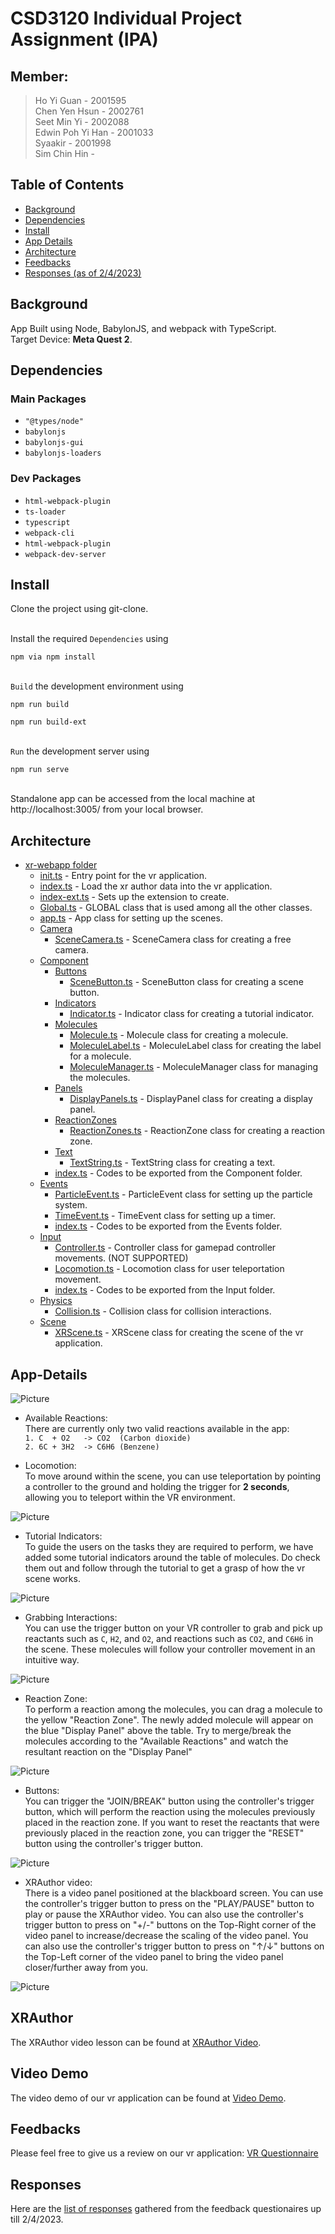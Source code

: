 # CSD3120 Individual Project Assignment (IPA)

## Member:
> Ho Yi Guan - 2001595 <br>
> Chen Yen Hsun - 2002761 <br>
> Seet Min Yi - 2002088 <br>
> Edwin Poh Yi Han - 2001033 <br>
> Syaakir - 2001998 <br>
> Sim Chin Hin -  <br>

## Table of Contents

- [Background](#background)
- [Dependencies](#dependencies)
- [Install](#install)
- [App Details](#app-details)
- [Architecture](#architecture)
- [Feedbacks](#feedbacks)
- [Responses (as of 2/4/2023)](#responses)


## Background
App Built using Node, BabylonJS, and webpack with TypeScript.<br>
Target Device: **Meta Quest 2**.<br>

## Dependencies

### Main Packages
- `"@types/node"`
-  `babylonjs`
-  `babylonjs-gui`
-  `babylonjs-loaders`
    
### Dev Packages
- `html-webpack-plugin`
- `ts-loader`
- `typescript`
- `webpack-cli`
- `html-webpack-plugin`
- `webpack-dev-server`

## Install

Clone the project using git-clone.<br>

<br>Install the required `Dependencies` using 
```
npm via npm install
```

<br>`Build` the development environment using
```
npm run build
```
```
npm run build-ext
```

<br>`Run` the development server using
```
npm run serve
```

<br>Standalone app can be accessed from the local machine at http://localhost:3005/ from your local browser.

## Architecture
- [xr-webapp folder](https://github.com/phillip28749/CSD3120_Team10/tree/main/xr-webapp/src)
	- [init.ts](https://github.com/phillip28749/CSD3120_Team10/tree/main/xr-webapp/src/init.ts) - Entry point for the vr application.
	- [index.ts](https://github.com/phillip28749/CSD3120_Team10/tree/main/xr-webapp/src/index.ts) - Load the xr author data into the vr application.
	- [index-ext.ts](https://github.com/phillip28749/CSD3120_Team10/tree/main/xr-webapp/src/index-ext.ts) - Sets up the extension to create.
	- [Global.ts](https://github.com/phillip28749/CSD3120_Team10/tree/main/xr-webapp/src/Global.ts) - GLOBAL class that is used among all the other classes.
	- [app.ts](https://github.com/phillip28749/CSD3120_Team10/tree/main/xr-webapp/src/app.ts) - App class for setting up the scenes.
	- [Camera](https://github.com/phillip28749/CSD3120_Team10/tree/main/xr-webapp/src/Camera)
		- [SceneCamera.ts](https://github.com/phillip28749/CSD3120_Team10/tree/main/xr-webapp/src/Camera/SceneCamera.ts) - SceneCamera class for creating a free camera.
	- [Component](https://github.com/phillip28749/CSD3120_Team10/tree/main/xr-webapp/src/Component)
		- [Buttons](https://github.com/phillip28749/CSD3120_Team10/tree/main/xr-webapp/src/Component/Buttons)
			- [SceneButton.ts](https://github.com/phillip28749/CSD3120_Team10/tree/main/xr-webapp/src/Component/Buttons/SceneButton.ts) - SceneButton class for creating a scene button.
		- [Indicators](https://github.com/phillip28749/CSD3120_Team10/tree/main/xr-webapp/src/Component/Indicators)
			- [Indicator.ts](https://github.com/phillip28749/CSD3120_Team10/tree/main/xr-webapp/src/Component/Indicators/Indicator.ts) - Indicator class for creating a tutorial indicator.
		- [Molecules](https://github.com/phillip28749/CSD3120_Team10/tree/main/xr-webapp/src/Component/Molecules)
			- [Molecule.ts](https://github.com/phillip28749/CSD3120_Team10/tree/main/xr-webapp/src/Component/Molecules/Molecule.ts) - Molecule class for creating a molecule.
			- [MoleculeLabel.ts](https://github.com/phillip28749/CSD3120_Team10/tree/main/xr-webapp/src/Component/Molecules/MoleculeLabel.ts) - MoleculeLabel class for creating the label for a molecule.
			- [MoleculeManager.ts](https://github.com/phillip28749/CSD3120_Team10/tree/main/xr-webapp/src/Component/Molecules/MoleculeManager.ts) - MoleculeManager class for managing the molecules.
		- [Panels](https://github.com/phillip28749/CSD3120_Team10/tree/main/xr-webapp/src/Component/Panels)
			- [DisplayPanels.ts](https://github.com/phillip28749/CSD3120_Team10/tree/main/xr-webapp/src/Component/Panels/DisplayPanels.ts) - DisplayPanel class for creating a display panel.
		- [ReactionZones](https://github.com/phillip28749/CSD3120_Team10/tree/main/xr-webapp/src/Component/ReactionZones)
			- [ReactionZones.ts](https://github.com/phillip28749/CSD3120_Team10/tree/main/xr-webapp/src/Component/ReactionZones/ReactionZone.ts) - ReactionZone class for creating a reaction zone.
		- [Text](https://github.com/phillip28749/CSD3120_Team10/tree/main/xr-webapp/src/Component/Text)
			- [TextString.ts](https://github.com/phillip28749/CSD3120_Team10/tree/main/xr-webapp/src/Component/Text/TextString.ts) - TextString class for creating a text.
		- [index.ts](https://github.com/phillip28749/CSD3120_Team10/tree/main/xr-webapp/src/Component/index.ts) - Codes to be exported from the Component folder.
	- [Events](https://github.com/phillip28749/CSD3120_Team10/tree/main/xr-webapp/src/Events)
		- [ParticleEvent.ts](https://github.com/phillip28749/CSD3120_Team10/tree/main/xr-webapp/src/Events/ParticleEvent.ts) - ParticleEvent class for setting up the particle system.
		- [TimeEvent.ts](https://github.com/phillip28749/CSD3120_Team10/tree/main/xr-webapp/src/Events/TimeEvent.ts) - TimeEvent class for setting up a timer.
		- [index.ts](https://github.com/phillip28749/CSD3120_Team10/tree/main/xr-webapp/src/Events/index.ts) - Codes to be exported from the Events folder.
	- [Input](https://github.com/phillip28749/CSD3120_Team10/tree/main/xr-webapp/src/Input)
		- [Controller.ts](https://github.com/phillip28749/CSD3120_Team10/tree/main/xr-webapp/src/Input/Controller.ts) - Controller class for gamepad controller movements. (NOT SUPPORTED)
		- [Locomotion.ts](https://github.com/phillip28749/CSD3120_Team10/tree/main/xr-webapp/src/Input/Locomotion.ts) - Locomotion class for user teleportation movement.
		- [index.ts](https://github.com/phillip28749/CSD3120_Team10/tree/main/xr-webapp/src/Input/index.ts) - Codes to be exported from the Input folder.
	- [Physics](https://github.com/phillip28749/CSD3120_Team10/tree/main/xr-webapp/src/Physics)
		- [Collision.ts](https://github.com/phillip28749/CSD3120_Team10/tree/main/xr-webapp/src/Physics/Collision.ts) - Collision class for collision interactions.
	- [Scene](https://github.com/phillip28749/CSD3120_Team10/tree/main/xr-webapp/src/Scene)
		- [XRScene.ts](https://github.com/phillip28749/CSD3120_Team10/tree/main/xr-webapp/src/Scene/XRScene.ts) - XRScene class for creating the scene of the vr application.

## App-Details

![Picture](https://github.com/phillip28749/CSD3120_Team10/blob/main/showcase/Images/app.png)

- Available Reactions:\
There are currently only two valid reactions available in the app:\
`1. C  + O2   -> CO2  (Carbon dioxide)`\
`2. 6C + 3H2  -> C6H6 (Benzene)`

- Locomotion:\
To move around within the scene, you can use teleportation by pointing a controller to the ground and holding the trigger for **2 seconds**, allowing you to teleport within the VR environment.

![Picture](https://github.com/phillip28749/CSD3120_Team10/blob/main/showcase/Images/teleportation.png)

- Tutorial Indicators:\
To guide the users on the tasks they are required to perform, we have added some tutorial indicators around the table of molecules. Do check them out and follow through the tutorial to get a grasp of how the vr scene works.

![Picture](https://github.com/phillip28749/CSD3120_Team10/blob/main/showcase/Images/indicator.png)

- Grabbing Interactions:\
You can use the trigger button on your VR controller to grab and pick up reactants such as `C`, `H2`, and `O2`, and reactions such as `CO2`, and `C6H6` in the scene. These molecules will follow your controller movement in an intuitive way.

![Picture](https://github.com/phillip28749/CSD3120_Team10/blob/main/showcase/Images/grabbing.png)

- Reaction Zone:\
To perform a reaction among the molecules, you can drag a molecule to the yellow "Reaction Zone". The newly added molecule will appear on the blue "Display Panel" above the table. Try to merge/break the molecules according to the "Available Reactions" and watch the resultant reaction on the "Display Panel"

![Picture](https://github.com/phillip28749/CSD3120_Team10/blob/main/showcase/Images/zone.png)

- Buttons:\
You can trigger the "JOIN/BREAK" button using the controller's trigger button, which will perform the reaction using the molecules previously placed in the reaction zone. If you want to reset the reactants that were previously placed in the reaction zone, you can trigger the "RESET" button using the controller's trigger button.

![Picture](https://github.com/phillip28749/CSD3120_Team10/blob/main/showcase/Images/button.png)

- XRAuthor video:\
There is a video panel positioned at the blackboard screen. You can use the controller's trigger button to press on the "PLAY/PAUSE" button to play or pause the XRAuthor video. You can also use the controller's trigger button to press on "+/-" buttons on the Top-Right corner of the video panel to increase/decrease the scaling of the video panel. You can also use the controller's trigger button to press on "↑/↓" buttons on the Top-Left corner of the video panel to bring the video panel closer/further away from you. 

![Picture](https://github.com/phillip28749/CSD3120_Team10/blob/main/showcase/Images/xrauthor.png)

## XRAuthor

The XRAuthor video lesson can be found at [XRAuthor Video](https://github.com/phillip28749/CSD3120_Team10/tree/main/xr-webapp/public/assets/synthesis/videos/0.webm).


## Video Demo
The video demo of our vr application can be found at [Video Demo](https://github.com/phillip28749/CSD3120_Team10/tree/main/showcase/VideoDemo.mp4).


## Feedbacks
Please feel free to give us a review on our vr application: [VR Questionnaire](https://forms.gle/7SfHh8LyQCqTBoSF8)


## Responses
Here are the [list of responses](https://github.com/phillip28749/CSD3120_Team10/tree/main/Questionnaire/VR_Questionnaire_Responses.xlsx) gathered from the feedback questionaires up till 2/4/2023.